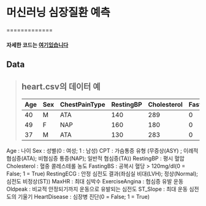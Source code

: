 # 머신러닝 심장질환 예측
=============
#### 자세한 코드는 [여기있습니다](https://github.com/yeol0129/xray_ResNet50_Pneumonia/blob/main/pneumonia_resnet50.ipynb)
## Data
> ## heart.csv의 데이터 예
> Age|Sex|ChestPainType|RestingBP|Cholesterol|FastingBS|RestingECG|MaxHR|ExerciseAngina|Oldpeak|ST_Slope|HeartDisease
> ---|---|---|---|---|---|---|---|---|---|---|---|
> 40|M|ATA|140|289|0|Normal|172|N|0|Up|0
> 49|F|NAP|160|180|0|Normal|156|N|1|Flat|1
> 37|M|ATA|130|283|0|ST|98|N|0|Up|0
Age : 나이
Sex : 성별(0 : 여성; 1 : 남성)
CPT : 가슴통증 유형
(무증상(ASY) ; 이례적 협심증(ATA); 비협심증 통증(NAP);  일반적 협심증(TA))
RestingBP : 평시 혈압
Cholesterol : 혈중 콜레스테롤 농도
FastingBS : 공복시 혈당 > 120mg/dl(0 = False; 1 = True)
RestingECG : 안정 심전도 결과(좌심실 비대(LVH);  정상(Normal);  심전도 비정상(ST))
MaxHR : 최대 심박수
ExerciseAngina : 협심증 유발 운동
Oldpeak : 비교적 안정되기까지 운동으로 유발되는 심전도
ST_Slope : 최대 운동 심전도의 기울기
HeartDisease : 심장병 진단(0 = False; 1 = True)
